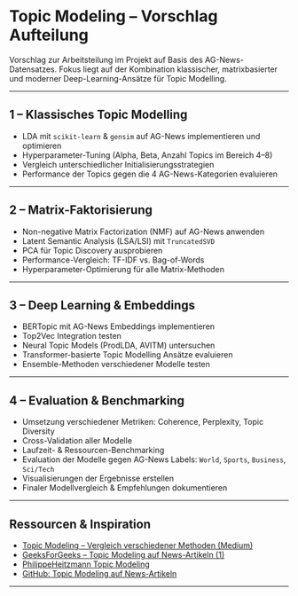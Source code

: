 #  Topic Modeling –  Vorschlag Aufteilung

Vorschlag zur Arbeitsteilung im Projekt auf Basis des AG-News-Datensatzes. Fokus liegt auf der Kombination klassischer, matrixbasierter und moderner Deep-Learning-Ansätze für Topic Modelling.

---

## 1 – Klassisches Topic Modelling

- LDA mit `scikit-learn` & `gensim` auf AG-News implementieren und optimieren
- Hyperparameter-Tuning (Alpha, Beta, Anzahl Topics im Bereich 4–8)
- Vergleich unterschiedlicher Initialisierungsstrategien
- Performance der Topics gegen die 4 AG-News-Kategorien evaluieren

---

## 2 – Matrix-Faktorisierung

- Non-negative Matrix Factorization (NMF) auf AG-News anwenden
- Latent Semantic Analysis (LSA/LSI) mit `TruncatedSVD`
- PCA für Topic Discovery ausprobieren
- Performance-Vergleich: TF-IDF vs. Bag-of-Words
- Hyperparameter-Optimierung für alle Matrix-Methoden

---

## 3 – Deep Learning & Embeddings

- BERTopic mit AG-News Embeddings implementieren
- Top2Vec Integration testen
- Neural Topic Models (ProdLDA, AVITM) untersuchen
- Transformer-basierte Topic Modelling Ansätze evaluieren
- Ensemble-Methoden verschiedener Modelle testen

---

## 4 – Evaluation & Benchmarking

- Umsetzung verschiedener Metriken: Coherence, Perplexity, Topic Diversity
- Cross-Validation aller Modelle
- Laufzeit- & Ressourcen-Benchmarking
- Evaluation der Modelle gegen AG-News Labels: `World`, `Sports`, `Business`, `Sci/Tech`
- Visualisierungen der Ergebnisse erstellen
- Finaler Modellvergleich & Empfehlungen dokumentieren

---

## Ressourcen & Inspiration

- [Topic Modeling – Vergleich verschiedener Methoden (Medium)](https://towardsdatascience.com/topic-modeling-with-lsa-plsa-lda-nmf-bertopic-top2vec-a-comparison-5e6ce4b1e4a5/)
- [GeeksForGeeks – Topic Modeling auf News-Artikeln (1)](https://www.geeksforgeeks.org/topic-modeling-on-news-articles-using-unsupervised-ml/)
- [PhilippeHeitzmann Topic Modeling](https://philippeheitzmann.com/2022/02/topic-modeling-in-python/)
- [GitHub: Topic Modeling auf News-Artikeln](https://github.com/SarangGami/Topic-modeling-on-News-Articles-Unsupervised-Learning)

---

